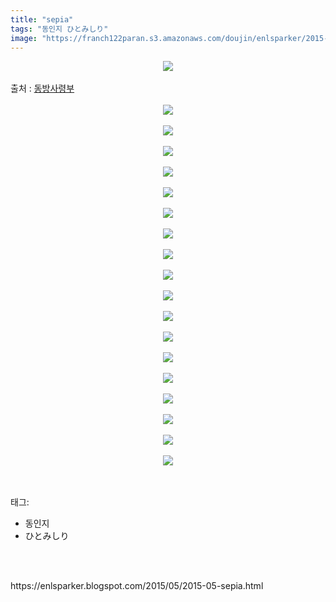 ```yaml
---
title: "sepia"
tags: "동인지 ひとみしり"
image: "https://franch122paran.s3.amazonaws.com/doujin/enlsparker/2015-05-sepia/001.jpg"
---
```

<div class="article">
<div class="post-body entry-content" id="post-body-109645629415333396" itemprop="description articleBody">
<div class="separator" style="clear: both; text-align: center;">
<img src="{{ site.imgserver7 }}/enlsparker/2015-05-sepia/001.jpg"/></div>
<a name="more"></a><br/>
출처 : <a href="http://cafe.naver.com/touhouheadquarters">동방사령부</a><br/>
<br/>
<div class="separator" style="clear: both; text-align: center;">
<img src="{{ site.imgserver7 }}/enlsparker/2015-05-sepia/002.jpg"/></div>
<br/>
<div class="separator" style="clear: both; text-align: center;">
<img src="{{ site.imgserver7 }}/enlsparker/2015-05-sepia/003.jpg"/></div>
<br/>
<div class="separator" style="clear: both; text-align: center;">
<img src="{{ site.imgserver7 }}/enlsparker/2015-05-sepia/004.jpg"/></div>
<br/>
<div class="separator" style="clear: both; text-align: center;">
<img src="{{ site.imgserver7 }}/enlsparker/2015-05-sepia/005.jpg"/></div>
<br/>
<div class="separator" style="clear: both; text-align: center;">
<img src="{{ site.imgserver7 }}/enlsparker/2015-05-sepia/006.jpg"/></div>
<br/>
<div class="separator" style="clear: both; text-align: center;">
<img src="{{ site.imgserver7 }}/enlsparker/2015-05-sepia/007.jpg"/></div>
<br/>
<div class="separator" style="clear: both; text-align: center;">
<img src="{{ site.imgserver7 }}/enlsparker/2015-05-sepia/008.jpg"/></div>
<br/>
<div class="separator" style="clear: both; text-align: center;">
<img src="{{ site.imgserver7 }}/enlsparker/2015-05-sepia/009.jpg"/></div>
<br/>
<div class="separator" style="clear: both; text-align: center;">
<img src="{{ site.imgserver7 }}/enlsparker/2015-05-sepia/010.jpg"/></div>
<br/>
<div class="separator" style="clear: both; text-align: center;">
<img src="{{ site.imgserver7 }}/enlsparker/2015-05-sepia/011.jpg"/></div>
<br/>
<div class="separator" style="clear: both; text-align: center;">
<img src="{{ site.imgserver7 }}/enlsparker/2015-05-sepia/012.jpg"/></div>
<br/>
<div class="separator" style="clear: both; text-align: center;">
<img src="{{ site.imgserver7 }}/enlsparker/2015-05-sepia/013.jpg"/></div>
<br/>
<div class="separator" style="clear: both; text-align: center;">
<img src="{{ site.imgserver7 }}/enlsparker/2015-05-sepia/014.jpg"/></div>
<br/>
<div class="separator" style="clear: both; text-align: center;">
<img src="{{ site.imgserver7 }}/enlsparker/2015-05-sepia/015.jpg"/></div>
<br/>
<div class="separator" style="clear: both; text-align: center;">
<img src="{{ site.imgserver7 }}/enlsparker/2015-05-sepia/016.jpg"/></div>
<br/>
<div class="separator" style="clear: both; text-align: center;">
<img src="{{ site.imgserver7 }}/enlsparker/2015-05-sepia/017.jpg"/></div>
<br/>
<div class="separator" style="clear: both; text-align: center;">
<img src="{{ site.imgserver7 }}/enlsparker/2015-05-sepia/018.jpg"/></div>
<br/>
<div class="separator" style="clear: both; text-align: center;">
<img src="{{ site.imgserver7 }}/enlsparker/2015-05-sepia/019.jpg"/></div>
<br/>
<div style="clear: both;"></div>
</div></div><br/>
<div class="tagTrail">
<p>태그: </p>
<ul>
<li>동인지</li>
<li>ひとみしり</li>
</ul>
</div><br/>

<br/>
<p id="refer">https://enlsparker.blogspot.com/2015/05/2015-05-sepia.html</p>
<br/>

